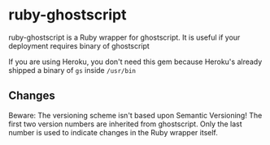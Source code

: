 # ruby-ghostscript

ruby-ghostscript is a Ruby wrapper for ghostscript. It is useful if your
deployment requires binary of ghostscript

If you are using Heroku, you don't need this gem because Heroku's already
shipped a binary of `gs` inside `/usr/bin`

## Changes

Beware: The versioning scheme isn't based upon Semantic Versioning!
The first two version numbers are inherited from ghostscript. Only the last
number is used to indicate changes in the Ruby wrapper itself.

